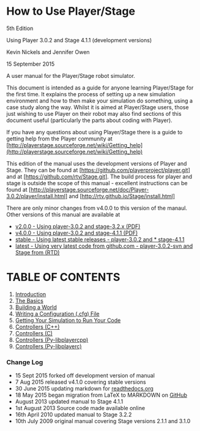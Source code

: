 # How to Use Player/Stage

5th Edition

Using Player 3.0.2 and Stage 4.1.1 (development versions)

Kevin Nickels and Jennifer Owen

15 September 2015

A user manual for the Player/Stage robot simulator.

This document is intended as a guide for anyone learning Player/Stage for the
first time. It explains the process of setting up a new simulation
environment and how to then make your simulation do something, using a case
study along the way. Whilst it is aimed at Player/Stage users, those just
wishing to use Player on their robot may also find sections of this
document useful (particularly the parts about coding with Player).

If you have any questions about using Player/Stage there is a guide to getting
help from the Player community at
[http://playerstage.sourceforge.net/wiki/Getting_help](http://playerstage.sourceforge.net/wiki/Getting_help)

This edition of the manual uses the development versions of Player and
Stage.  They can be found at [https://github.com/playerproject/player.git] and
at [https://github.com/rtv/Stage.git].  The build process for player and
stage is outside the scope of this manual - excellent instructions can be
found at
[http://playerstage.sourceforge.net/doc/Player-3.0.2/player/install.html] 
and
[http://rtv.github.io/Stage/install.html]

There are only minor changes from v4.0.0 to this version of the manaul.
Other versions of this manual are available at

* [v2.0.0 - Using player-3.0.2 and stage-3.2.x (PDF)](http://player-stage-manual-readthedocs.org/en/v2.0.0/)
* [v4.0.0 - Using player-3.0.2 and stage-4.1.1 (PDF)](http://player-stage-manual-readthedocs.org/en/v4.0.0/)
* [stable - Using latest stable releases - player-3.0.2 and * stage-4.1.1](http://player-stage-manual-readthedocs.org/en/stable/)
* [latest - Using very latest code from github.com - player-3.0.2-svn and Stage from (RTD)](http://player-stage-manual-readthedocs.org/en/latest/)


# TABLE OF CONTENTS
1. [Introduction](INTRO.md)
2. [The Basics](BASICS.md)
3. [Building a World](WORLDFILES.md)
4. [Writing a Configuration (.cfg) File](CFGFILES.md)
5. [Getting Your Simulation to Run Your Code](CONTROLLERS.md)
5. [Controllers (C++)](CONTROLLER_CPP.md)
5. [Controllers (C)](CONTROLLER_C.md)
5. [Controllers (Py-libplayercpp)](CONTROLLER_PYCPP.md)
5. [Controllers (Py-libplayerc)](CONTROLLER_PYC.md)

### Change Log
* 15 Sept 2015 forked off development version of manual
* 7 Aug 2015 released v4.1.0 covering stable versions
* 30 June 2015 updating markdown for [readthedocs.org](http://readthedocs.org)
* 18 May 2015 began migration from LaTeX to MARKDOWN on [GitHub](http://github.com)
* August 2013 updated manual to Stage 4.1.1
* 1st August 2013 Source code made available online
* 16th April 2010 updated manual to Stage 3.2.2
* 10th July 2009 original manual covering Stage versions 2.1.1 and 3.1.0
